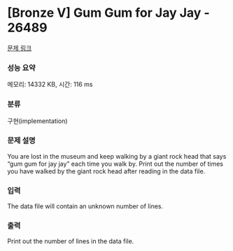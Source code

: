 # [Bronze V] Gum Gum for Jay Jay - 26489 

[문제 링크](https://www.acmicpc.net/problem/26489) 

### 성능 요약

메모리: 14332 KB, 시간: 116 ms

### 분류

구현(implementation)

### 문제 설명

<p>You are lost in the museum and keep walking by a giant rock head that says “gum gum for jay jay” each time you walk by. Print out the number of times you have walked by the giant rock head after reading in the data file.</p>

### 입력 

 <p>The data file will contain an unknown number of lines.</p>

### 출력 

 <p>Print out the number of lines in the data file.</p>


